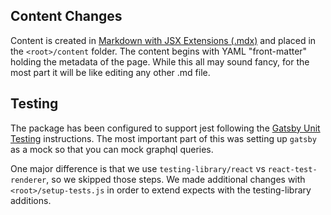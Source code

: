 ## Content Changes

Content is created in [Markdown with JSX Extensions (.mdx)](https://mdxjs.com/) and placed in the `<root>/content` folder. The content begins with YAML "front-matter" holding the metadata of the page. While this all may sound fancy, for the most part it will be like editing any other .md file.

## Testing

The package has been configured to support jest following the [Gatsby Unit Testing](https://www.gatsbyjs.com/docs/how-to/testing/unit-testing/) instructions. The most important part of this was setting up `gatsby` as a mock so that you can mock graphql queries.

One major difference is that we use `testing-library/react` vs `react-test-renderer`, so we skipped those steps. We made additional changes with `<root>/setup-tests.js` in order to extend expects with the testing-library additions.
